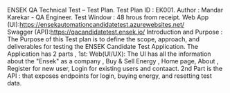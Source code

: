 ENSEK QA Technical Test – Test Plan.
Test Plan ID : EK001.
Author : Mandar Karekar - QA Engineer.
Test Window : 48 hrous from receipt.
Web App (UI):https://ensekautomationcandidatetest.azurewebsites.net/  
Swagger (API):https://qacandidatetest.ensek.io/
Introduction and Purpose : The Purpose of this Test plan is to define the scope, approach, and deliverables for testing the ENSEK Candidate Test Application.
The Application has 2 parts , 1st: Web(UI/UX): The UI has all the information about the "Ensek" as a company , Buy & Sell Energy , Home page, About , Register for new user, Login for existing users and contaact.
2nd Part is the API : that exposes endpoints for login, buying energy, and resetting test data.  


